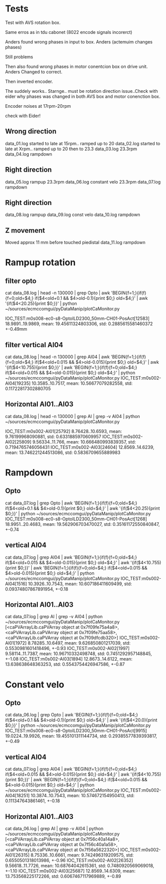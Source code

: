 # Tests

Test with AVS rotation box.

Same erros as in tdu cabonet (8022 encode signals incorerct)

Anders found wrong phases in input to box. Anders (actemuim changes phases)

Still problems

Then also found wrong phases in motor conentcion box on drive unit. Anders Changed to correct.

Then inverted encoder.

The suddely works.. Starnge.. must be rotation direction issue..Check with eider why phases was changed in both AVS box and motor conenction box.

Encoder noises at 17rpm-20rpm

check with Eider!


## Wrong direction
data_01.log started to late at 15rpm.. ramped up to 20
data_02.log started to late at Xrpm.. ramped up to 20 then to 23.3
data_03.log 23.3rpm
data_04.log rampdown

## Right direction
data_05.log rampup 23.3rpm
data_06.log constant velo 23.3rpm
data_07.log rampdown

## Right direction
data_08.log rampup
data_09.log const velo
data_10.log rampdown

## Z movement
Moved approx 11 mm before touched piedistal
data_11.log rampdown

# Rampup rotation

## filter opto
cat data_08.log | head -n 130000 | grep Opto | awk 'BEGIN{f=1;}{if(f){f=0;old=$4;} if($4<old+0.1 && $4>old-0.1){print $0;} old=$4;}' | awk '{if($4<20.25){print $0;}}' | python ~/sources/ecmccomgui/pyDataManip/plotCaMonitor.py 

IOC_TEST:m0s008-ec0-s8-OptoILD2300_50mm-CH01-PosAct[12583] 18.9891..19.9869, mean: 19.45611324803306, std: 0.2885615581460372
+-0.49mm

## filter vertical AI04
cat data_08.log | head -n 130000 | grep AI04 | awk 'BEGIN{f=1;}{if(f){f=0;old=$4;} if($4<old+0.015 && $4>old-0.015){print $0;} old=$4;}' | awk '{if($4<10.755){print $0;}}' | awk 'BEGIN{f=1;}{if(f){f=0;old=$4;} if($4<old+0.015 && $4>old-0.015){print $0;} old=$4;}' | python ~/sources/ecmccomgui/pyDataManip/plotCaMonitor.py 
IOC_TEST:m0s002-AI04[19235] 10.3585..10.7517, mean: 10.56677079282558, std: 0.11722817302880705

##  Horizontal AI01..AI03
cat data_08.log | head -n 130000 | grep AI | grep -v AI04 |  python ~/sources/ecmccomgui/pyDataManip/plotCaMonitor.py 

IOC_TEST:m0s002-AI01[25792] 8.76428..10.6593, mean: 9.76199968090881, std: 0.6331885970609957
IOC_TEST:m0s002-AI02[25809] 9.56334..11.766, mean: 10.666480993839357, std: 0.7194765746056431
IOC_TEST:m0s002-AI03[24604] 12.8569..14.6239, mean: 13.746221244513086, std: 0.5836709655889983


# Rampdown

## Opto
cat data_07.log |  grep Opto | awk 'BEGIN{f=1;}{if(f){f=0;old=$4;} if($4<old+0.1 && $4>old-0.1){print $0;} old=$4;}' | awk '{if($4<20.25){print $0;}}' | python ~/sources/ecmccomgui/pyDataManip/plotCaMonitor.py 
IOC_TEST:m0s008-ec0-s8-OptoILD2300_50mm-CH01-PosAct[1268] 18.9951..20.4683, mean: 19.562906703470027, std: 0.35161172550840847, +-0.74


## vertical AI04
cat data_07.log | grep AI04 | awk 'BEGIN{f=1;}{if(f){f=0;old=$4;} if($4<old+0.015 && $4>old-0.015){print $0;} old=$4;}' | awk '{if($4<10.755){print $0;}}' | awk 'BEGIN{f=1;}{if(f){f=0;old=$4;} if($4<old+0.015 && $4>old-0.015){print $0;} old=$4;}' | python ~/sources/ecmccomgui/pyDataManip/plotCaMonitor.py 
IOC_TEST:m0s002-AI04[1516] 10.3926..10.7543, mean: 10.607186411609499, std: 0.09374807867891954, +-0.18

## Horizontal AI01..AI03
cat data_07.log | grep AI | grep -v AI04 |  python ~/sources/ecmccomgui/pyDataManip/plotCaMonitor.py 
[<caPVArrayLib.caPVArray object at 0x7f09fe75a4a8>, <caPVArrayLib.caPVArray object at 0x7f09fe75aa58>, <caPVArrayLib.caPVArray object at 0x7f09dfcdb320>]
IOC_TEST:m0s002-AI01[1972] 8.78285..10.6497, mean: 9.626850801217039, std: 0.5530981601418496, +-0.93 
IOC_TEST:m0s002-AI02[1997] 9.58114..11.7387, mean: 10.96710332498748, std: 0.7451292957148845, +-1.08
IOC_TEST:m0s002-AI03[1894] 12.8673..14.6122, mean: 13.638638648363253, std: 0.5543754426947586, +-0.87

# Constant velo

## Opto
cat data_06.log |  grep Opto | awk 'BEGIN{f=1;}{if(f){f=0;old=$4;} if($4<old+0.1 && $4>old-0.1){print $0;} old=$4;}' | awk '{if($4<20.0){print $0;}}' | python ~/sources/ecmccomgui/pyDataManip/plotCaMonitor.py 
IOC_TEST:m0s008-ec0-s8-OptoILD2300_50mm-CH01-PosAct[9915] 19.0224..19.9926, mean: 19.455101311144734, std: 0.29385577839393817, +-0.49

## vertical AI04
cat data_07.log | grep AI04 | awk 'BEGIN{f=1;}{if(f){f=0;old=$4;} if($4<old+0.015 && $4>old-0.015){print $0;} old=$4;}' | awk '{if($4<10.755){print $0;}}' | awk 'BEGIN{f=1;}{if(f){f=0;old=$4;} if($4<old+0.015 && $4>old-0.015){print $0;} old=$4;}' | python ~/sources/ecmccomgui/pyDataManip/plotCaMonitor.py 
IOC_TEST:m0s002-AI04[18251] 10.3874..10.7543, mean: 10.574672154950413, std: 0.111347643861461, +-0.18

## Horizontal AI01..AI03
cat data_06.log | grep AI | grep -v AI04 |  python ~/sources/ecmccomgui/pyDataManip/plotCaMonitor.py
[<caPVArrayLib.caPVArray object at 0x7f56c40a14a8>, <caPVArrayLib.caPVArray object at 0x7f56c40a1a58>, <caPVArrayLib.caPVArray object at 0x7f56a5622320>]
IOC_TEST:m0s002-AI01[26315] 8.75336..10.6661, mean: 9.742496319209575, std: 0.6550501318013986, +-0.96
IOC_TEST:m0s002-AI02[26352] 9.56618..11.7726, mean: 10.68764042615361, std: 0.7480920569069018, +-1.10
IOC_TEST:m0s002-AI03[25687] 12.8569..14.6309, mean: 13.753568225172266, std: 0.6067467117969889, +-0.89 





